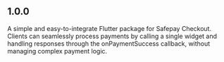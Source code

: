 ## 1.0.0

A simple and easy-to-integrate Flutter package for Safepay Checkout. Clients can seamlessly process payments by calling a single widget and handling responses through the onPaymentSuccess callback, without managing complex payment logic.
